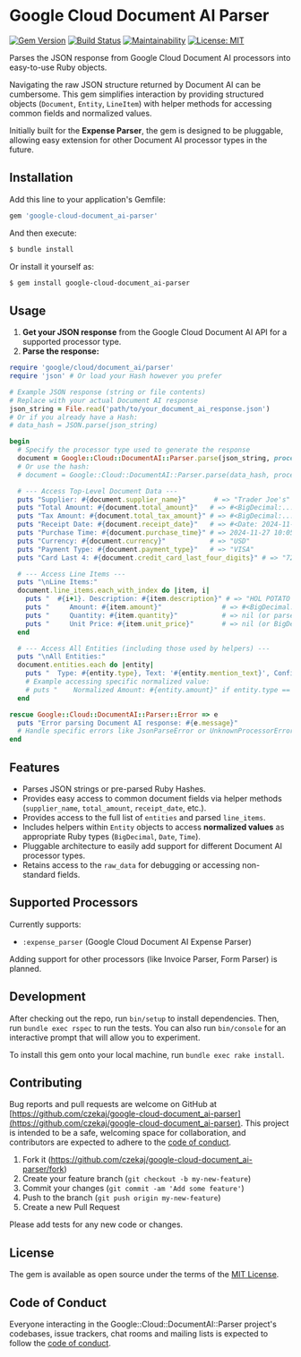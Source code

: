# Google Cloud Document AI Parser

[![Gem Version](https://badge.fury.io/rb/google-cloud-document_ai-parser.svg)](https://badge.fury.io/rb/google-cloud-document_ai-parser)
[![Build Status](https://github.com/czekaj/google-cloud-document_ai-parser/actions/workflows/ruby.yml/badge.svg)](https://github.com/czekaj/google-cloud-document_ai-parser/actions/workflows/ruby.yml)
[![Maintainability](https://api.codeclimate.com/v1/badges/YOUR_CODECLIMATE_BADGE_ID/maintainability)](https://codeclimate.com/github/czekaj/google-cloud-document_ai-parser/maintainability)
[![License: MIT](https://img.shields.io/badge/License-MIT-yellow.svg)](https://opensource.org/licenses/MIT)

Parses the JSON response from Google Cloud Document AI processors into easy-to-use Ruby objects.

Navigating the raw JSON structure returned by Document AI can be cumbersome. This gem simplifies interaction by providing structured objects (`Document`, `Entity`, `LineItem`) with helper methods for accessing common fields and normalized values.

Initially built for the **Expense Parser**, the gem is designed to be pluggable, allowing easy extension for other Document AI processor types in the future.

## Installation

Add this line to your application's Gemfile:

```ruby
gem 'google-cloud-document_ai-parser'
```

And then execute:

```bash
$ bundle install
```

Or install it yourself as:

```bash
$ gem install google-cloud-document_ai-parser
```

## Usage

1.  **Get your JSON response** from the Google Cloud Document AI API for a supported processor type.
2.  **Parse the response:**

```ruby
require 'google/cloud/document_ai/parser'
require 'json' # Or load your Hash however you prefer

# Example JSON response (string or file contents)
# Replace with your actual Document AI response
json_string = File.read('path/to/your_document_ai_response.json')
# Or if you already have a Hash:
# data_hash = JSON.parse(json_string)

begin
  # Specify the processor type used to generate the response
  document = Google::Cloud::DocumentAI::Parser.parse(json_string, processor_type: :expense_parser)
  # Or use the hash:
  # document = Google::Cloud::DocumentAI::Parser.parse(data_hash, processor_type: :expense_parser)

  # --- Access Top-Level Document Data ---
  puts "Supplier: #{document.supplier_name}"       # => "Trader Joe's"
  puts "Total Amount: #{document.total_amount}"   # => #<BigDecimal:...,'0.16244E3',9(18)> (i.e., 162.44)
  puts "Tax Amount: #{document.total_tax_amount}" # => #<BigDecimal:...,'0.117E1',9(18)> (i.e., 1.17)
  puts "Receipt Date: #{document.receipt_date}"   # => #<Date: 2024-11-27 ((2460641j,0s,0n),+0s,2299161j)>
  puts "Purchase Time: #{document.purchase_time}" # => 2024-11-27 10:05:00 +0000 (Time object, date defaults to receipt_date)
  puts "Currency: #{document.currency}"           # => "USD"
  puts "Payment Type: #{document.payment_type}"   # => "VISA"
  puts "Card Last 4: #{document.credit_card_last_four_digits}" # => "7268"

  # --- Access Line Items ---
  puts "\nLine Items:"
  document.line_items.each_with_index do |item, i|
    puts "  #{i+1}. Description: #{item.description}" # => "HOL POTATO WEDGES HERBS"
    puts "     Amount: #{item.amount}"               # => #<BigDecimal:...,'0.379E1',9(18)> (i.e., 3.79)
    puts "     Quantity: #{item.quantity}"           # => nil (or parsed Integer/Float if present)
    puts "     Unit Price: #{item.unit_price}"       # => nil (or BigDecimal if present)
  end

  # --- Access All Entities (including those used by helpers) ---
  puts "\nAll Entities:"
  document.entities.each do |entity|
    puts "  Type: #{entity.type}, Text: '#{entity.mention_text}', Confidence: #{entity.confidence.round(2)}"
    # Example accessing specific normalized value:
    # puts "    Normalized Amount: #{entity.amount}" if entity.type == :total_amount
  end

rescue Google::Cloud::DocumentAI::Parser::Error => e
  puts "Error parsing Document AI response: #{e.message}"
  # Handle specific errors like JsonParseError or UnknownProcessorError if needed
end
```

## Features

*   Parses JSON strings or pre-parsed Ruby Hashes.
*   Provides easy access to common document fields via helper methods (`supplier_name`, `total_amount`, `receipt_date`, etc.).
*   Provides access to the full list of `entities` and parsed `line_items`.
*   Includes helpers within `Entity` objects to access **normalized values** as appropriate Ruby types (`BigDecimal`, `Date`, `Time`).
*   Pluggable architecture to easily add support for different Document AI processor types.
*   Retains access to the `raw_data` for debugging or accessing non-standard fields.

## Supported Processors

Currently supports:

*   `:expense_parser` (Google Cloud Document AI Expense Parser)

Adding support for other processors (like Invoice Parser, Form Parser) is planned.

## Development

After checking out the repo, run `bin/setup` to install dependencies. Then, run `bundle exec rspec` to run the tests. You can also run `bin/console` for an interactive prompt that will allow you to experiment.

To install this gem onto your local machine, run `bundle exec rake install`.

## Contributing

Bug reports and pull requests are welcome on GitHub at [https://github.com/czekaj/google-cloud-document_ai-parser](https://github.com/czekaj/google-cloud-document_ai-parser). This project is intended to be a safe, welcoming space for collaboration, and contributors are expected to adhere to the [code of conduct](https://github.com/czekaj/google-cloud-document_ai-parser/blob/main/CODE_OF_CONDUCT.md).

1.  Fork it (<https://github.com/czekaj/google-cloud-document_ai-parser/fork>)
2.  Create your feature branch (`git checkout -b my-new-feature`)
3.  Commit your changes (`git commit -am 'Add some feature'`)
4.  Push to the branch (`git push origin my-new-feature`)
5.  Create a new Pull Request

Please add tests for any new code or changes.

## License

The gem is available as open source under the terms of the [MIT License](https://opensource.org/licenses/MIT).

## Code of Conduct

Everyone interacting in the Google::Cloud::DocumentAI::Parser project's codebases, issue trackers, chat rooms and mailing lists is expected to follow the [code of conduct](https://github.com/czekaj/google-cloud-document_ai-parser/blob/main/CODE_OF_CONDUCT.md).
